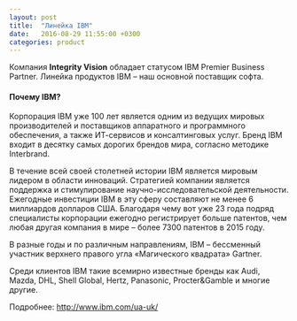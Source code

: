 ```yaml
---
layout: post
title:  "Линейка IBM"
date:   2016-08-29 11:55:00 +0300
categories: product
---
```

Компания **Integrity Vision** обладает статусом IBM Premier Business Partner. Линейка продуктов IBM – наш основной поставщик софта.

#### Почему IBM?

Корпорация IBM уже 100 лет является одним из ведущих мировых производителей и поставщиков аппаратного и программного обеспечения, а также ИТ-сервисов и консалтинговых услуг. Бренд IBM входит в десятку самых дорогих брендов мира, согласно методике Interbrand.

В течение всей своей столетней истории IBM является мировым лидером в области инноваций. Стратегией компании является поддержка и стимулирование научно-исследовательской деятельности. Ежегодные инвестиции IBM в эту сферу составляют не менее 6 миллиардов долларов США. Благодаря чему вот уже 23 года подряд специалисты корпорации ежегодно регистрирует больше патентов, чем любая другая компания в мире – более 7300 патентов в 2015 году.

В разные годы и по различным направлениям, IBM – бессменный участник верхнего правого угла «Магического квадрата» Gartner.

Среди клиентов IBM такие всемирно известные бренды как Audi, Mazda, DHL, Shell Global, Hertz, Panasonic, Procter&Gamble и многие другие.

Подробнее: http://www.ibm.com/ua-uk/